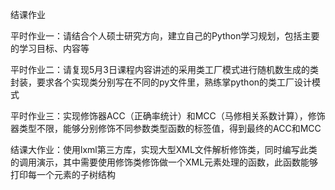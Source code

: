 结课作业

平时作业一：请结合个人硕士研究方向，建立自己的Python学习规划，包括主要的学习目标、内容等

平时作业二：请复现5月3日课程内容讲述的采用类工厂模式进行随机数生成的类封装，要求各个实现类分别写在不同的py文件里，熟练掌python的类工厂设计模式

平时作业三：实现修饰器ACC（正确率统计）和MCC（马修相关系数计算），修饰器类型不限，能够分别修饰不同参数类型函数的标签值，得到最终的ACC和MCC

结课大作业：使用lxml第三方库，实现大型XML文件解析修饰类，同时编写此类的调用演示，其中需要使用修饰类修饰做一个XML元素处理的函数，此函数能够打印每一个元素的子树结构
